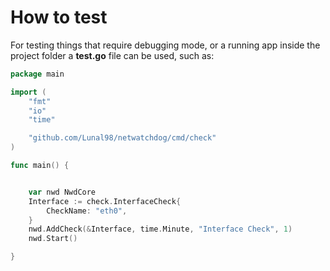 # How to test
For testing things that require debugging mode, or a running app inside the project folder a **test.go** file can be used, such as:
``` Go
package main

import (
	"fmt"
	"io"
	"time"

	"github.com/Lunal98/netwatchdog/cmd/check"
)

func main() {


	var nwd NwdCore
	Interface := check.InterfaceCheck{
		CheckName: "eth0",
	}
	nwd.AddCheck(&Interface, time.Minute, "Interface Check", 1)
	nwd.Start()

}
```